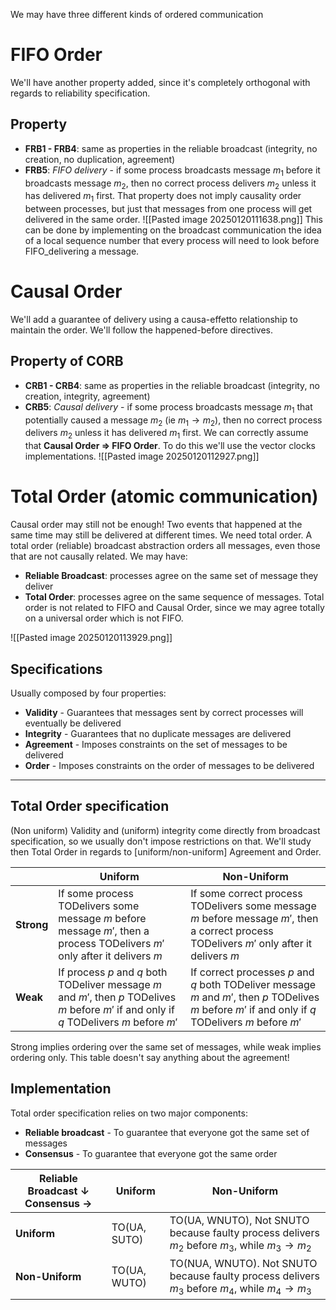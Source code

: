 We may have three different kinds of ordered communication
# FIFO Order
We'll have another property added, since it's completely orthogonal with regards to reliability specification.
## Property
- **FRB1 - FRB4**: same as properties in the reliable broadcast (integrity, no creation, no duplication, agreement)
- **FRB5**: _FIFO delivery_ - if some process broadcasts message $m_1$ before it broadcasts message $m_2$, then no correct process delivers $m_2$ unless it has delivered $m_1$ first.
That property does not imply causality order between processes, but just that messages from one process will get delivered in the same order.
![[Pasted image 20250120111638.png]]
This can be done by implementing on the broadcast communication the idea of a local sequence number that every process will need to look before FIFO_delivering a message.
# Causal Order
We'll add a guarantee of delivery using a causa-effetto relationship to maintain the order. We'll follow the happened-before directives.
## Property of CORB
- **CRB1 - CRB4**: same as properties in the reliable broadcast (integrity, no creation, integrity, agreement)
- **CRB5**: _Causal delivery_ - if some process broadcasts message $m_1$ that potentially caused a message $m_2$ (ie $m_1 \rightarrow m_2$), then no correct process delivers $m_2$ unless it has delivered $m_1$ first.
We can correctly assume that **Causal Order => FIFO Order**. To do this we'll use the vector clocks implementations.
![[Pasted image 20250120112927.png]]
# Total Order (atomic communication)
Causal order may still not be enough! Two events that happened at the same time may still be delivered at different times. We need total order. A total order (reliable) broadcast abstraction orders all messages, even those that are not causally related. We may have:
- **Reliable Broadcast**: processes agree on the same set of message they deliver
- **Total Order**: processes agree on the same sequence of messages.
Total order is not related to FIFO and Causal Order, since we may agree totally on a universal order which is not FIFO.

![[Pasted image 20250120113929.png]]
## Specifications
Usually composed by four properties:
- **Validity** - Guarantees that messages sent by correct processes will eventually be delivered
- **Integrity** - Guarantees that no duplicate messages are delivered
- **Agreement** - Imposes constraints on the set of messages to be delivered
- **Order** - Imposes constraints on the order of messages to be delivered
---
## Total Order specification
(Non uniform) Validity and (uniform) integrity come directly from broadcast specification, so we usually don't impose restrictions on that. We'll study then Total Order in regards to \[uniform/non-uniform\] Agreement and Order.

|            | **Uniform**                                                                                                                                                 | **Non-Uniform**                                                                                                                                                       |
| ---------- | ----------------------------------------------------------------------------------------------------------------------------------------------------------- | --------------------------------------------------------------------------------------------------------------------------------------------------------------------- |
| **Strong** | If some process TODelivers some message $m$ before message $m\prime$, then a process TODelivers $m\prime$ only after it delivers $m$                        | If some correct process TODelivers some message $m$ before message $m\prime$, then a correct process TODelivers $m\prime$ only after it delivers $m$                  |
| **Weak**   | If process $p$ and $q$ both TODeliver message $m$ and $m\prime$, then $p$ TODelives $m$ before $m\prime$ if and only if $q$ TODelivers $m$ before $m\prime$ | If correct processes $p$ and $q$ both TODeliver message $m$ and $m\prime$, then $p$ TODelives $m$ before $m\prime$ if and only if $q$ TODelivers $m$ before $m\prime$ |
Strong implies ordering over the same set of messages, while weak implies ordering only.
This table doesn't say anything about the agreement!
## Implementation
Total order specification relies on two major components:
- **Reliable broadcast** - To guarantee that everyone got the same set of messages
- **Consensus** - To guarantee that everyone got the same order

| Reliable Broadcast $\downarrow$ Consensus $\rightarrow$ | **Uniform**  | **Non-Uniform**                                                                                           |
| ------------------------------------------------------- | ------------ | --------------------------------------------------------------------------------------------------------- |
| **Uniform**                                             | TO(UA, SUTO) | TO(UA, WNUTO), Not SNUTO because faulty process delivers $m_2$ before $m_3$, while $m_3 \rightarrow m_2$  |
| **Non-Uniform**                                         | TO(UA, WUTO) | TO(NUA, WNUTO). Not SNUTO because faulty process delivers $m_3$ before $m_4$, while $m_4 \rightarrow m_3$ |
